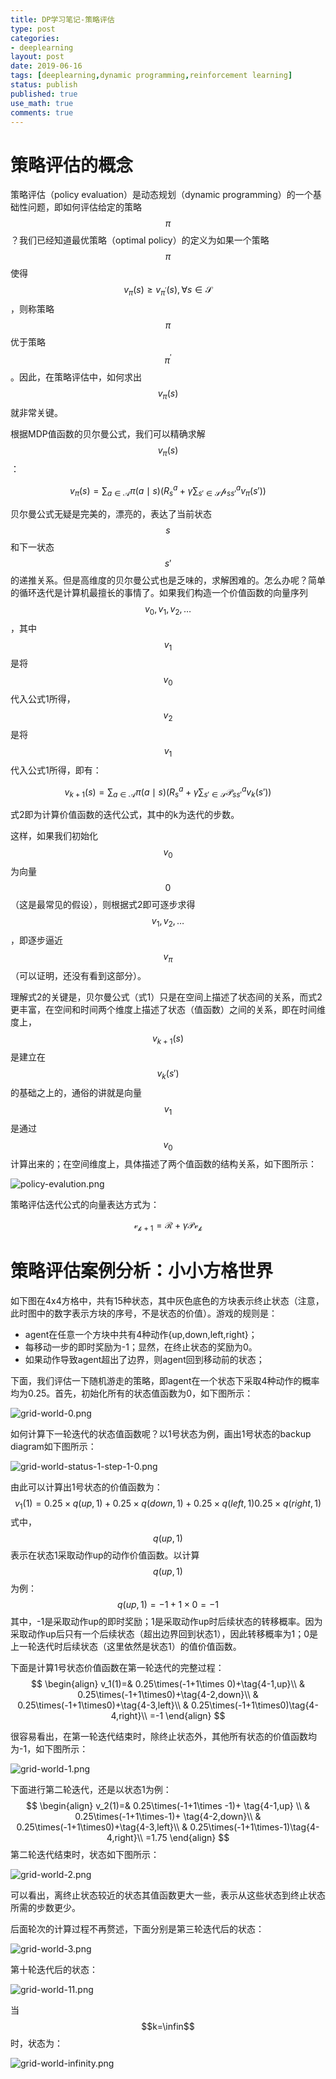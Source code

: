 ```yaml
---
title: DP学习笔记-策略评估
type: post
categories:
- deeplearning
layout: post
date: 2019-06-16
tags: [deeplearning,dynamic programming,reinforcement learning]
status: publish
published: true
use_math: true
comments: true
---
```


# 策略评估的概念

策略评估（policy evaluation）是动态规划（dynamic programming）的一个基础性问题，即如何评估给定的策略$$\pi$$？我们已经知道最优策略（optimal policy）的定义为如果一个策略$$\pi$$使得$$v_{\pi}(s)\ge v_{{\pi}^{'}}(s),\forall s\in\mathcal{S}$$，则称策略$$\pi$$优于策略$${\pi}^{'}$$。因此，在策略评估中，如何求出$$v_{\pi}(s)$$就非常关键。

根据MDP值函数的贝尔曼公式，我们可以精确求解$$v_{\pi}(s)$$：

$$
v_{\pi}(s)=\sum_{a\in\mathcal{A}}\pi(a\mid s)\left(R_s^a+\gamma\sum_{s'\in\mathcal{S}}\mathcal{p}_{ss'}^a v_{\pi}(s')\right)\tag{1}
$$

贝尔曼公式无疑是完美的，漂亮的，表达了当前状态$$s$$和下一状态$$s'$$的递推关系。但是高维度的贝尔曼公式也是乏味的，求解困难的。怎么办呢？简单的循环迭代是计算机最擅长的事情了。如果我们构造一个价值函数的向量序列$$v_0,v_1,v_2,\ldots$$，其中$$v_1$$是将$$v_0$$代入公式1所得，$$v_2$$是将$$v_1$$代入公式1所得，即有：

$$
v_{k+1}(s)=\sum_{a\in\mathcal{A}}\pi(a\mid s)\left(R^a_{s}+\gamma\sum_{s'\in\mathcal{S}}\mathcal{P}_{ss'}^av_{k}(s')\right)\tag{2}
$$

式2即为计算价值函数的迭代公式，其中的k为迭代的步数。

这样，如果我们初始化$$v_0$$为向量$$0$$（这是最常见的假设），则根据式2即可逐步求得$$v_1,v_2,\ldots$$，即逐步逼近$$v_{\pi}$$（可以证明，还没有看到这部分）。

理解式2的关键是，贝尔曼公式（式1）只是在空间上描述了状态间的关系，而式2更丰富，在空间和时间两个维度上描述了状态（值函数）之间的关系，即在时间维度上，$$v_{k+1}(s)$$是建立在$$v_{k}(s')$$的基础之上的，通俗的讲就是向量$$v_1$$是通过$$v_0$$计算出来的；在空间维度上，具体描述了两个值函数的结构关系，如下图所示：

![policy-evalution.png](<https://raw.githubusercontent.com/subaochen/subaochen.github.io/master/images/rl/dp/policy-evalution.png>)

策略评估迭代公式的向量表达方式为：

$$
\mathcal{v_{k+1}}=\mathcal{R}+\gamma\mathcal{P}\mathcal{v_k}
$$


# 策略评估案例分析：小小方格世界

如下图在4x4方格中，共有15种状态，其中灰色底色的方块表示终止状态（注意，此时图中的数字表示方块的序号，不是状态的价值）。游戏的规则是：

* agent在任意一个方块中共有4种动作{up,down,left,right}；
* 每移动一步的即时奖励为-1；显然，在终止状态的奖励为0。
* 如果动作导致agent超出了边界，则agent回到移动前的状态；

下面，我们评估一下随机游走的策略，即agent在一个状态下采取4种动作的概率均为0.25。首先，初始化所有的状态值函数为0，如下图所示：

![grid-world-0.png](<https://raw.githubusercontent.com/subaochen/subaochen.github.io/master/images/rl/dp/grid-world-0.png>)

如何计算下一轮迭代的状态值函数呢？以1号状态为例，画出1号状态的backup diagram如下图所示：

![grid-world-status-1-step-1-0.png](<https://raw.githubusercontent.com/subaochen/subaochen.github.io/master/images/rl/dp/grid-world-status-1-step-1.png>)

由此可以计算出1号状态的价值函数为：
$$
v_1(1)=0.25\times q(up,1)+0.25\times q(down,1)+0.25\times q(left,1)0.25\times q(right,1)
$$
式中，$$q(up,1)$$表示在状态1采取动作up的动作价值函数。以计算$$q(up,1)$$为例：
$$
q(up,1)=-1+1\times 0=-1
$$
其中，-1是采取动作up的即时奖励；1是采取动作up时后续状态的转移概率。因为采取动作up后只有一个后续状态（超出边界回到状态1），因此转移概率为1；0是上一轮迭代时后续状态（这里依然是状态1）的值价值函数。

下面是计算1号状态价值函数在第一轮迭代的完整过程：
$$
\begin{align}
v_1(1)=& 0.25\times(-1+1\times 0)+\tag{4-1,up}\\
& 0.25\times(-1+1\times0)+\tag{4-2,down}\\
& 0.25\times(-1+1\times0)+\tag{4-3,left}\\
& 0.25\times(-1+1\times0)\tag{4-4,right}\\
=-1
\end{align}
$$

很容易看出，在第一轮迭代结束时，除终止状态外，其他所有状态的价值函数均为-1，如下图所示：

![grid-world-1.png](<https://raw.githubusercontent.com/subaochen/subaochen.github.io/master/images/rl/dp/grid-world-1.png>)

下面进行第二轮迭代，还是以状态1为例：
$$
\begin{align}
v_2(1)=& 0.25\times(-1+1\times -1)+ \tag{4-1,up} \\ 
& 0.25\times(-1+1\times-1)+ \tag{4-2,down}\\ 
& 0.25\times(-1+1\times0)+\tag{4-3,left}\\ 
& 0.25\times(-1+1\times-1)\tag{4-4,right}\\ 
=1.75
\end{align}
$$
第二轮迭代结束时，状态如下图所示：

![grid-world-2.png](<https://raw.githubusercontent.com/subaochen/subaochen.github.io/master/images/rl/dp/grid-world-2.png>)

可以看出，离终止状态较近的状态其值函数更大一些，表示从这些状态到终止状态所需的步数更少。

后面轮次的计算过程不再赘述，下面分别是第三轮迭代后的状态：

![grid-world-3.png](<https://raw.githubusercontent.com/subaochen/subaochen.github.io/master/images/rl/dp/grid-world-3.png>)

第十轮迭代后的状态：

![grid-world-11.png](<https://raw.githubusercontent.com/subaochen/subaochen.github.io/master/images/rl/dp/grid-world-11.png>)

当$$k=\infin$$时，状态为：

![grid-world-infinity.png](<https://raw.githubusercontent.com/subaochen/subaochen.github.io/master/images/rl/dp/grid-world-infinity.png>)

